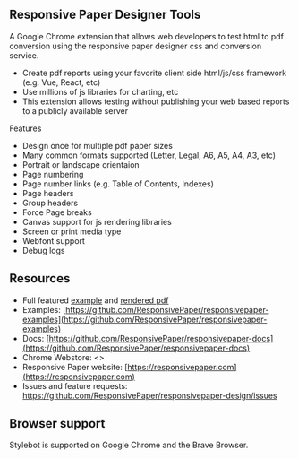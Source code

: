 ## Responsive Paper Designer Tools

A Google Chrome extension that allows web developers to test html to pdf conversion using the responsive paper designer css and conversion service.

* Create pdf reports using your favorite client side html/js/css framework (e.g. Vue, React, etc)
* Use millions of js libraries for charting, etc
* This extension allows testing without publishing your web based reports to a publicly available server

Features

* Design once for multiple pdf paper sizes
* Many common formats supported (Letter, Legal, A6, A5, A4, A3, etc)
* Portrait or landscape orientaion
* Page numbering
* Page number links (e.g. Table of Contents, Indexes)
* Page headers
* Group headers
* Force Page breaks
* Canvas support for js rendering libraries
* Screen or print media type
* Webfont support
* Debug logs

## Resources

* Full featured [example](https://www.responsivepaper.com/convert?format=Legal&url=https://responsivepaper.github.io/responsivepaper-examples/stocks) and [rendered pdf]()
* Examples: [https://github.com/ResponsivePaper/responsivepaper-examples](https://github.com/ResponsivePaper/responsivepaper-examples)
* Docs: [https://github.com/ResponsivePaper/responsivepaper-docs](https://github.com/ResponsivePaper/responsivepaper-docs)
* Chrome Webstore: <>
* Responsive Paper website: [https://responsivepaper.com](https://responsivepaper.com)
* Issues and feature requests: <https://github.com/ResponsivePaper/responsivepaper-design/issues>

## Browser support

Stylebot is supported on Google Chrome and the Brave Browser.


